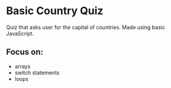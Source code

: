 # Basic Country Quiz

Quiz that asks user for the capital of countries.
Made using basic JavaScript.

## Focus on:

- arrays
- switch statements
- loops
